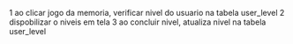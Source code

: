 1 ao clicar jogo da memoria, verificar nivel do usuario na tabela user_level
2 dispobilizar o niveis em tela
3 ao concluir nivel, atualiza nivel na tabela user_level